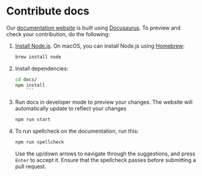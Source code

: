 ﻿# Contribute docs

Our [documentation website](https://docs.wardenprotocol.org) is built using [Docusaurus](https://docusaurus.io). To preview and check your contribution, do the following:

1. [Install Node.js](https://nodejs.org/en/download/package-manager). On macOS, you can install Node.js using [Homebrew](https://brew.sh):
    
    ```bash
    brew install node
    ```
2. Install dependencies:
    
    ```bash
    cd docs/
    npm install
        ```
3. Run docs in developer mode to preview your changes. The website will automatically update to
reflect your changes
    
    ```bash
    npm run start
    ```
4. To run spellcheck on the documentation, run this:
   
   ```bash
   npm run spellcheck
   ```

   Use the up/down arrows to navigate through the suggestions, and press `Enter`
   to accept it. Ensure that the spellcheck passes before submitting a pull request.